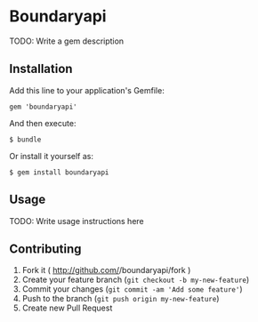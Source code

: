 # Boundaryapi

TODO: Write a gem description

## Installation

Add this line to your application's Gemfile:

    gem 'boundaryapi'

And then execute:

    $ bundle

Or install it yourself as:

    $ gem install boundaryapi

## Usage

TODO: Write usage instructions here

## Contributing

1. Fork it ( http://github.com/<my-github-username>/boundaryapi/fork )
2. Create your feature branch (`git checkout -b my-new-feature`)
3. Commit your changes (`git commit -am 'Add some feature'`)
4. Push to the branch (`git push origin my-new-feature`)
5. Create new Pull Request
